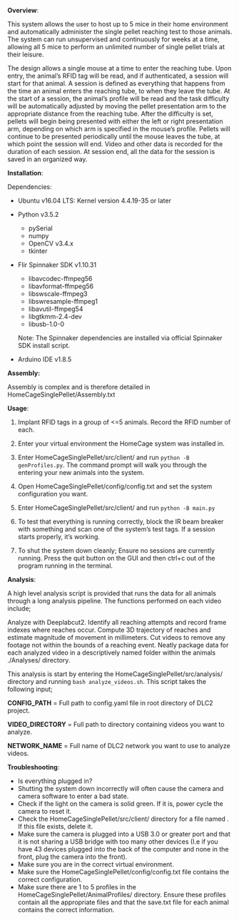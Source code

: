**Overview**:

This system allows the user to host up to 5 mice in their home environment and automatically administer the single pellet reaching test to those animals. The system can run unsupervised and continuously for weeks at a time, allowing all 5 mice to perform an unlimited number of single pellet trials at their leisure. 

The design allows a single mouse at a time to enter the reaching tube. Upon entry, the animal’s RFID tag will be read, and if authenticated, a session will start for that animal. A session is defined as everything that happens from the time an animal enters the reaching tube, to when they leave the tube. At the start of a session, the animal’s profile will be read and the task difficulty will be automatically adjusted by moving the pellet presentation arm to the appropriate distance from the reaching tube. After the difficulty is set, pellets will begin being presented with either the left or right presentation arm, depending on which arm is specified in the mouse’s profile. Pellets will continue to be presented periodically until the mouse leaves the tube, at which point the session will end. Video and other data is recorded for the duration of each session. At session end, all the data for the session is saved in an organized way. 



**Installation**:

Dependencies:
* Ubuntu v16.04 LTS: Kernel version 4.4.19-35 or later
* Python v3.5.2
	* pySerial	
	* numpy
	* OpenCV v3.4.x
	* tkinter 	
* Flir Spinnaker SDK v1.10.31
	* libavcodec-ffmpeg56
	* libavformat-ffmpeg56
	* libswscale-ffmpeg3
	* libswresample-ffmpeg1
	* libavutil-ffmpeg54
	* libgtkmm-2.4-dev
	* libusb-1.0-0

	Note: The Spinnaker dependencies are installed via official Spinnaker SDK install script.
* Arduino IDE v1.8.5



**Assembly:**

Assembly is complex and is therefore detailed in HomeCageSinglePellet/Assembly.txt



**Usage**:

1. Implant RFID tags in a group of <=5 animals. Record the RFID number of each.

2. Enter your virtual environment the HomeCage system was installed in.

3. Enter HomeCageSinglePellet/src/client/ and run `python -B genProfiles.py`. The command prompt
	will walk you through the entering your new animals into the system.

4. Open HomeCageSinglePellet/config/config.txt and set the system configuration you want.

5. Enter HomeCageSinglePellet/src/client/ and run `python -B main.py`

6. To test that everything is running correctly, block the IR beam breaker with something
	and scan one of the system’s test tags. If a session starts properly, it’s working.

7. To shut the system down cleanly; Ensure no sessions are currently running. Press the quit
	button on the GUI and then ctrl+c out of the program running in the terminal.



**Analysis**:

A high level analysis script is provided that runs the data for all animals through a long analysis pipeline. The functions performed on each video include;

Analyze with Deeplabcut2.
Identify all reaching attempts and record frame indexes where reaches occur.
Compute 3D trajectory of reaches and estimate magnitude of movement in millimeters.
Cut videos to remove any footage not within the bounds of a reaching event.
Neatly package data for each analyzed video in a descriptively named folder within the animals ./Analyses/ directory.

This analysis is start by entering the HomeCageSinglePellet/src/analysis/ directory and running
`bash analyze_videos.sh`. This script takes the following input;

**CONFIG_PATH** = Full path to config.yaml file in root directory of DLC2 project.

**VIDEO_DIRECTORY** = Full path to directory containing videos you want to analyze.

**NETWORK_NAME** = Full name of DLC2 network you want to use to analyze videos.




**Troubleshooting**:

* Is everything plugged in?
* Shutting the system down incorrectly will often cause the camera and camera software to enter a bad state.
* Check if the light on the camera is solid green. If it is, power cycle the camera to reset it.
* Check the HomeCageSinglePellet/src/client/ directory for a file named <KILL>. If this file exists, delete it.
* Make sure the camera is plugged into a USB 3.0 or greater port and that it is not sharing a USB bridge with too many other 		devices (I.e if you have 43 devices plugged into the back of the computer and none in the front, plug the camera into the front).
* Make sure you are in the correct virtual environment.
* Make sure the HomeCageSinglePellet/config/config.txt file contains the correct configuration.
* Make sure there are 1 to 5 profiles in the HomeCageSinglePellet/AnimalProfiles/ directory. Ensure these profiles contain all 		the appropriate files and that the save.txt file for each animal contains the correct information. 


